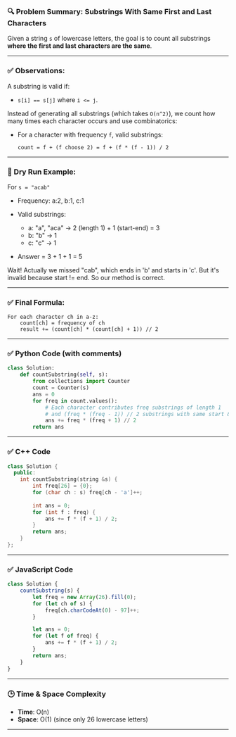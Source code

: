 ### 🔍 Problem Summary: Substrings With Same First and Last Characters

Given a string `s` of lowercase letters, the goal is to count all substrings **where the first and last characters are the same**.

---

### ✅ Observations:

A substring is valid if:

* `s[i] == s[j]` where `i <= j`.

Instead of generating all substrings (which takes `O(n^2)`), we count how many times each character occurs and use combinatorics:

* For a character with frequency `f`, valid substrings:

  ```
  count = f + (f choose 2) = f + (f * (f - 1)) / 2
  ```

---

### 🧠 Dry Run Example:

For `s = "acab"`

* Frequency: a:2, b:1, c:1
* Valid substrings:

  * a: "a", "aca" → 2 (length 1) + 1 (start-end) = 3
  * b: "b" → 1
  * c: "c" → 1
* Answer = 3 + 1 + 1 = 5

Wait! Actually we missed "cab", which ends in 'b' and starts in 'c'. But it's invalid because start != end. So our method is correct.

---

### ✅ Final Formula:

```
For each character ch in a-z:
    count[ch] = frequency of ch
    result += (count[ch] * (count[ch] + 1)) // 2
```

---

### ✅ Python Code (with comments)

```python
class Solution:
    def countSubstring(self, s):
        from collections import Counter
        count = Counter(s)
        ans = 0
        for freq in count.values():
            # Each character contributes freq substrings of length 1
            # and (freq * (freq - 1)) // 2 substrings with same start & end
            ans += freq * (freq + 1) // 2
        return ans
```

---

### ✅ C++ Code

```cpp
class Solution {
  public:
    int countSubstring(string &s) {
        int freq[26] = {0};
        for (char ch : s) freq[ch - 'a']++;
        
        int ans = 0;
        for (int f : freq) {
            ans += f * (f + 1) / 2;
        }
        return ans;
    }
};
```

---

### ✅ JavaScript Code

```javascript
class Solution {
    countSubstring(s) {
        let freq = new Array(26).fill(0);
        for (let ch of s) {
            freq[ch.charCodeAt(0) - 97]++;
        }

        let ans = 0;
        for (let f of freq) {
            ans += f * (f + 1) / 2;
        }
        return ans;
    }
}
```

---

### 🕒 Time & Space Complexity

* **Time**: O(n)
* **Space**: O(1) (since only 26 lowercase letters)

---
